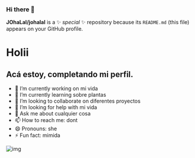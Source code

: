 ### Hi there 👋


**JOhaLal/johalal** is a ✨ _special_ ✨ repository because its `README.md` (this file) appears on your GitHub profile.
# Holii
## Acá estoy, completando mi perfil.

- 🔭 I’m currently working on mi vida
- 🌱 I’m currently learning sobre plantas
- 👯 I’m looking to collaborate on diferentes proyectos
- 🤔 I’m looking for help with mi vida
- 💬 Ask me about cualquier cosa
- 📫 How to reach me: dont
- 😄 Pronouns: she 
- ⚡ Fun fact: mimida


![img](https://media0.giphy.com/media/v1.Y2lkPTc5MGI3NjExYmNhZjhuN2ZzdG03dzdhNHpjaWNnZGNidjJia29qYjJxbXo5a3o3diZlcD12MV9pbnRlcm5hbF9naWZfYnlfaWQmY3Q9Zw/BVSMbtX5ZRGqwnCQnX/giphy.gif)

